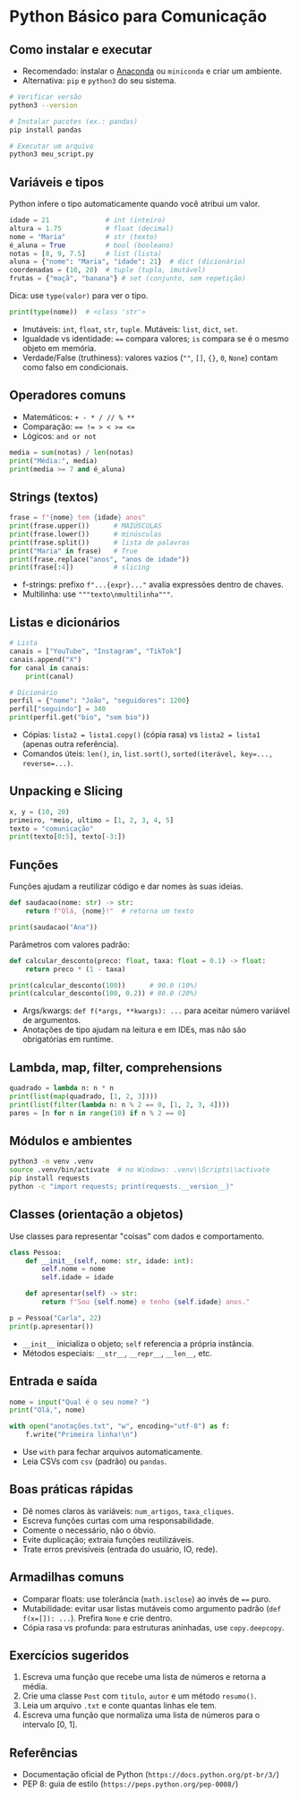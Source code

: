# Python Básico para Comunicação

## Como instalar e executar
- Recomendado: instalar o [Anaconda](https://www.anaconda.com/) ou `miniconda` e criar um ambiente.
- Alternativa: `pip` e `python3` do seu sistema.

```bash
# Verificar versão
python3 --version

# Instalar pacotes (ex.: pandas)
pip install pandas

# Executar um arquivo
python3 meu_script.py
```

## Variáveis e tipos
Python infere o tipo automaticamente quando você atribui um valor.

```python
idade = 21              # int (inteiro)
altura = 1.75           # float (decimal)
nome = "Maria"          # str (texto)
é_aluna = True          # bool (booleano)
notas = [8, 9, 7.5]     # list (lista)
aluna = {"nome": "Maria", "idade": 21}  # dict (dicionário)
coordenadas = (10, 20)  # tuple (tupla, imutável)
frutas = {"maçã", "banana"} # set (conjunto, sem repetição)
```

Dica: use `type(valor)` para ver o tipo.

```python
print(type(nome))  # <class 'str'>
```

- Imutáveis: `int`, `float`, `str`, `tuple`. Mutáveis: `list`, `dict`, `set`.
- Igualdade vs identidade: `==` compara valores; `is` compara se é o mesmo objeto em memória.
- Verdade/False (truthiness): valores vazios (`""`, `[]`, `{}`, `0`, `None`) contam como falso em condicionais.

## Operadores comuns
- Matemáticos: `+ - * / // % **`
- Comparação: `== != > < >= <=`
- Lógicos: `and or not`

```python
media = sum(notas) / len(notas)
print("Média:", media)
print(media >= 7 and é_aluna)
```

## Strings (textos)
```python
frase = f"{nome} tem {idade} anos"
print(frase.upper())      # MAIÚSCULAS
print(frase.lower())      # minúsculas
print(frase.split())      # lista de palavras
print("Maria" in frase)   # True
print(frase.replace("anos", "anos de idade"))
print(frase[:4])          # slicing
```

- f-strings: prefixo `f"...{expr}..."` avalia expressões dentro de chaves.
- Multilinha: use `"""texto\nmultilinha"""`.

## Listas e dicionários
```python
# Lista
canais = ["YouTube", "Instagram", "TikTok"]
canais.append("X")
for canal in canais:
    print(canal)

# Dicionário
perfil = {"nome": "João", "seguidores": 1200}
perfil["seguindo"] = 340
print(perfil.get("bio", "sem bio"))
```

- Cópias: `lista2 = lista1.copy()` (cópia rasa) vs `lista2 = lista1` (apenas outra referência).
- Comandos úteis: `len()`, `in`, `list.sort()`, `sorted(iterável, key=..., reverse=...)`.

## Unpacking e Slicing
```python
x, y = (10, 20)
primeiro, *meio, ultimo = [1, 2, 3, 4, 5]
texto = "comunicação"
print(texto[0:5], texto[-3:])
```

## Funções
Funções ajudam a reutilizar código e dar nomes às suas ideias.

```python
def saudacao(nome: str) -> str:
    return f"Olá, {nome}!"  # retorna um texto

print(saudacao("Ana"))
```

Parâmetros com valores padrão:
```python
def calcular_desconto(preco: float, taxa: float = 0.1) -> float:
    return preco * (1 - taxa)

print(calcular_desconto(100))      # 90.0 (10%)
print(calcular_desconto(100, 0.2)) # 80.0 (20%)
```

- Args/kwargs: `def f(*args, **kwargs): ...` para aceitar número variável de argumentos.
- Anotações de tipo ajudam na leitura e em IDEs, mas não são obrigatórias em runtime.

## Lambda, map, filter, comprehensions
```python
quadrado = lambda n: n * n
print(list(map(quadrado, [1, 2, 3])))
print(list(filter(lambda n: n % 2 == 0, [1, 2, 3, 4])))
pares = [n for n in range(10) if n % 2 == 0]
```

## Módulos e ambientes
```bash
python3 -m venv .venv
source .venv/bin/activate  # no Windows: .venv\\Scripts\\activate
pip install requests
python -c "import requests; print(requests.__version__)"
```

## Classes (orientação a objetos)
Use classes para representar "coisas" com dados e comportamento.

```python
class Pessoa:
    def __init__(self, nome: str, idade: int):
        self.nome = nome
        self.idade = idade

    def apresentar(self) -> str:
        return f"Sou {self.nome} e tenho {self.idade} anos."

p = Pessoa("Carla", 22)
print(p.apresentar())
```

- `__init__` inicializa o objeto; `self` referencia a própria instância.
- Métodos especiais: `__str__`, `__repr__`, `__len__`, etc.

## Entrada e saída
```python
nome = input("Qual é o seu nome? ")
print("Olá,", nome)

with open("anotações.txt", "w", encoding="utf-8") as f:
    f.write("Primeira linha!\n")
```

- Use `with` para fechar arquivos automaticamente.
- Leia CSVs com `csv` (padrão) ou `pandas`.

## Boas práticas rápidas
- Dê nomes claros às variáveis: `num_artigos`, `taxa_cliques`.
- Escreva funções curtas com uma responsabilidade.
- Comente o necessário, não o óbvio.
- Evite duplicação; extraia funções reutilizáveis.
- Trate erros previsíveis (entrada do usuário, IO, rede).

## Armadilhas comuns
- Comparar floats: use tolerância (`math.isclose`) ao invés de `==` puro.
- Mutabilidade: evitar usar listas mutáveis como argumento padrão (`def f(x=[]): ...`). Prefira `None` e crie dentro.
- Cópia rasa vs profunda: para estruturas aninhadas, use `copy.deepcopy`.

## Exercícios sugeridos
1. Escreva uma função que recebe uma lista de números e retorna a média.
2. Crie uma classe `Post` com `titulo`, `autor` e um método `resumo()`.
3. Leia um arquivo `.txt` e conte quantas linhas ele tem.
4. Escreva uma função que normaliza uma lista de números para o intervalo [0, 1].

## Referências
- Documentação oficial de Python (`https://docs.python.org/pt-br/3/`)
- PEP 8: guia de estilo (`https://peps.python.org/pep-0008/`)
